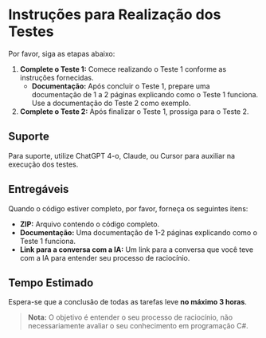# Instruções para Realização dos Testes

Por favor, siga as etapas abaixo:

1. **Complete o Teste 1:** Comece realizando o Teste 1 conforme as instruções fornecidas.
   - **Documentação:** Após concluir o Teste 1, prepare uma documentação de 1 a 2 páginas explicando como o Teste 1 funciona. Use a documentação do Teste 2 como exemplo.
2. **Complete o Teste 2:** Após finalizar o Teste 1, prossiga para o Teste 2.

## Suporte

Para suporte, utilize ChatGPT 4-o, Claude, ou Cursor para auxiliar na execução dos testes.

## Entregáveis

Quando o código estiver completo, por favor, forneça os seguintes itens:

- **ZIP:** Arquivo contendo o código completo.
- **Documentação:** Uma documentação de 1-2 páginas explicando como o Teste 1 funciona.
- **Link para a conversa com a IA:** Um link para a conversa que você teve com a IA para entender seu processo de raciocínio.

## Tempo Estimado

Espera-se que a conclusão de todas as tarefas leve **no máximo 3 horas**.

> **Nota:** O objetivo é entender o seu processo de raciocínio, não necessariamente avaliar o seu conhecimento em programação C#.